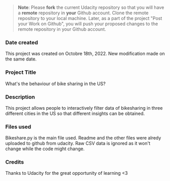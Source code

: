 >**Note**: Please **fork** the current Udacity repository so that you will have a **remote** repository in **your** Github account. Clone the remote repository to your local machine. Later, as a part of the project "Post your Work on Github", you will push your proposed changes to the remote repository in your Github account.

### Date created
This project was created on Octobre 18th, 2022.
New modification made on the same date.

### Project Title
What's the behaviour of bike sharing in the US?

### Description
This project allows people to interactively filter data of bikesharing in three different cities in the US so that different insights can be obtained.

### Files used
Bikeshare.py is the main file used. Readme and the other files were alredy uploaded to github from udacity. Raw CSV data is ignored as it won't change while the code might change.

### Credits
Thanks to Udacity for the great opportunity of learning <3